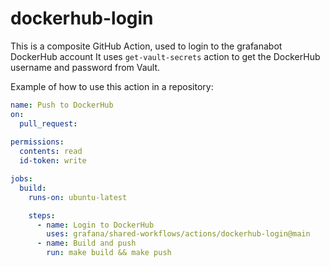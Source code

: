 # dockerhub-login

This is a composite GitHub Action, used to login to the grafanabot DockerHub account
It uses `get-vault-secrets` action to get the DockerHub username and password from Vault.

Example of how to use this action in a repository:

```yaml
name: Push to DockerHub
on:
  pull_request:
    
permissions:
  contents: read
  id-token: write

jobs:
  build:
    runs-on: ubuntu-latest

    steps:
      - name: Login to DockerHub
        uses: grafana/shared-workflows/actions/dockerhub-login@main
      - name: Build and push
        run: make build && make push
```

